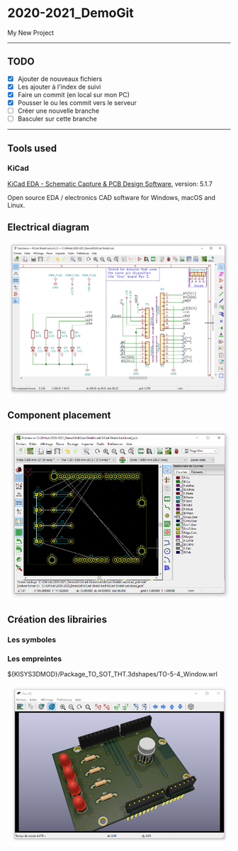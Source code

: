# 2020-2021_DemoGit

My New Project

---

## TODO

- [x] Ajouter de nouveaux fichiers
- [x] Les ajouter à l'index de suivi
- [x] Faire un commit (en local sur mon PC)
- [x] Pousser le ou les commit vers le serveur
- [ ] Créer une nouvelle branche
- [ ] Basculer sur cette branche

---

## Tools used

### KiCad

[KiCad EDA - Schematic Capture & PCB Design Software](https://kicad-pcb.org/), version: 5.1.7

Open source EDA / electronics CAD software for Windows, macOS and Linux.

## Electrical diagram

![Schematic](Images/schematic.png)

## Component placement

![Place components](Images/place-components.png)

## Création des librairies

### Les symboles

### Les empreintes

${KISYS3DMOD}/Package_TO_SOT_THT.3dshapes/TO-5-4_Window.wrl

![Place components](Images/3D-View.png)
